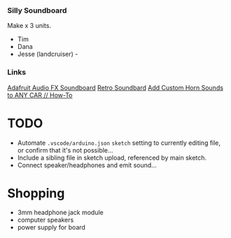 ### Silly Soundboard 

Make x 3 units. 
* Tim 
* Dana
* Jesse (landcruiser) - 

### Links

[Adafruit Audio FX Soundboard](https://learn.adafruit.com/adafruit-audio-fx-sound-board/overview)
[Retro Soundbard](https://www.youtube.com/watch?v=ujsZka4ymQ8)
[Add Custom Horn Sounds to ANY CAR // How-To](https://www.youtube.com/watch?v=smhMLsP5fsM)

# TODO

* Automate `.vscode/arduino.json` `sketch` setting to currently editing file, or confirm that it's not possible...
* Include a sibling file in sketch upload, referenced by main sketch.
* Connect speaker/headphones and emit sound...

# Shopping

* 3mm headphone jack module
* computer speakers
* power supply for board



